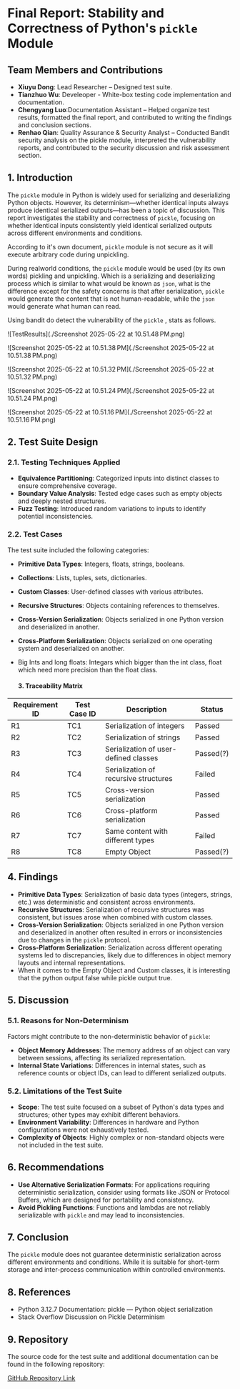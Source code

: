 # Final Report: Stability and Correctness of Python's `pickle` Module

## Team Members and Contributions

- **Xiuyu Dong**: Lead Researcher – Designed test suite.
- **Tianzhuo Wu**: Develeoper - White-box testing code implementation and documentation.
- **Chengyang Luo**:Documentation Assistant – Helped organize test results, formatted the final report, and contributed to writing the findings and conclusion sections.
- **Renhao Qian**: Quality Assurance & Security Analyst – Conducted Bandit security analysis on the pickle module, interpreted the vulnerability reports, and contributed to the security discussion and risk assessment section.

## 1. Introduction

The `pickle` module in Python is widely used for serializing and deserializing Python objects. However, its determinism—whether identical inputs always produce identical serialized outputs—has been a topic of discussion. This report investigates the stability and correctness of `pickle`, focusing on whether identical inputs consistently yield identical serialized outputs across different environments and conditions.

According to it's own document, `pickle` module is not secure as it will execute arbitrary code during unpickling.

During realworld conditions, the `pickle` module would be used (by its own words) pickling and unpickling. Which is a serializing and deserializing process which is similar to what would be known as `json`, what is the difference except for the safety concerns is that after serialization, `pickle` would generate the content that is not human-readable, while the `json` would generate what human can read.

Using bandit do detect the vulnerability of the `pickle` , stats as follows.

![TestResults](./Screenshot 2025-05-22 at 10.51.48 PM.png)

![Screenshot 2025-05-22 at 10.51.38 PM](./Screenshot 2025-05-22 at 10.51.38 PM.png)

![Screenshot 2025-05-22 at 10.51.32 PM](./Screenshot 2025-05-22 at 10.51.32 PM.png)

![Screenshot 2025-05-22 at 10.51.24 PM](./Screenshot 2025-05-22 at 10.51.24 PM.png)

![Screenshot 2025-05-22 at 10.51.16 PM](./Screenshot 2025-05-22 at 10.51.16 PM.png)

## 2. Test Suite Design

### 2.1. Testing Techniques Applied

- **Equivalence Partitioning**: Categorized inputs into distinct classes to ensure comprehensive coverage.
- **Boundary Value Analysis**: Tested edge cases such as empty objects and deeply nested structures.
- **Fuzz Testing**: Introduced random variations to inputs to identify potential inconsistencies.

### 2.2. Test Cases

The test suite included the following categories:

- **Primitive Data Types**: Integers, floats, strings, booleans.

- **Collections**: Lists, tuples, sets, dictionaries.

- **Custom Classes**: User-defined classes with various attributes.

- **Recursive Structures**: Objects containing references to themselves.

- **Cross-Version Serialization**: Objects serialized in one Python version and deserialized in another.

- **Cross-Platform Serialization**: Objects serialized on one operating system and deserialized on another.

- Big Ints and long floats: Integars which bigger than the int class, float which need more precision than the float class.

  #### 3. Traceability Matrix

| Requirement ID | Test Case ID | Description                           | Status    |
| -------------- | ------------ | ------------------------------------- | --------- |
| R1             | TC1          | Serialization of integers             | Passed    |
| R2             | TC2          | Serialization of strings              | Passed    |
| R3             | TC3          | Serialization of user-defined classes | Passed(?) |
| R4             | TC4          | Serialization of recursive structures | Failed    |
| R5             | TC5          | Cross-version serialization           | Passed    |
| R6             | TC6          | Cross-platform serialization          | Passed    |
| R7             | TC7          | Same content with different types     | Failed    |
| R8             | TC8          | Empty Object                          | Passed(?) |

## 4. Findings

- **Primitive Data Types**: Serialization of basic data types (integers, strings, etc.) was deterministic and consistent across environments.
- **Recursive Structures**: Serialization of recursive structures was consistent, but issues arose when combined with custom classes.
- **Cross-Version Serialization**: Objects serialized in one Python version and deserialized in another often resulted in errors or inconsistencies due to changes in the `pickle` protocol.
- **Cross-Platform Serialization**: Serialization across different operating systems led to discrepancies, likely due to differences in object memory layouts and internal representations.
- When it comes to the Empty Object and Custom classes, it is interesting that the python output false while pickle output true.

## 5. Discussion

### 5.1. Reasons for Non-Determinism

Factors might contribute to the non-deterministic behavior of `pickle`:

- **Object Memory Addresses**: The memory address of an object can vary between sessions, affecting its serialized representation.
- **Internal State Variations**: Differences in internal states, such as reference counts or object IDs, can lead to different serialized outputs.

### 5.2. Limitations of the Test Suite

- **Scope**: The test suite focused on a subset of Python's data types and structures; other types may exhibit different behaviors.
- **Environment Variability**: Differences in hardware and Python configurations were not exhaustively tested.
- **Complexity of Objects**: Highly complex or non-standard objects were not included in the test suite.

## 6. Recommendations

- **Use Alternative Serialization Formats**: For applications requiring deterministic serialization, consider using formats like JSON or Protocol Buffers, which are designed for portability and consistency.
- **Avoid Pickling Functions**: Functions and lambdas are not reliably serializable with `pickle` and may lead to inconsistencies.

## 7. Conclusion

The `pickle` module does not guarantee deterministic serialization across different environments and conditions. While it is suitable for short-term storage and inter-process communication within controlled environments.

## 8. References

- Python 3.12.7 Documentation: pickle — Python object serialization
- Stack Overflow Discussion on Pickle Determinism

## 9. Repository

The source code for the test suite and additional documentation can be found in the following repository:

[GitHub Repository Link](https://github.com/kar1n1911/pickletesting)
